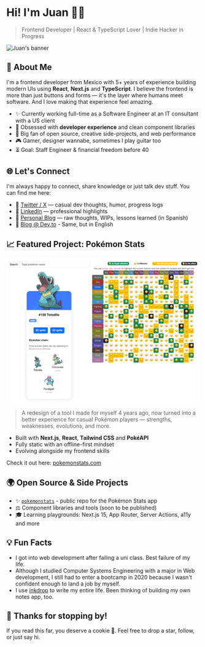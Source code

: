 # Hi! I'm Juan 👋🏻

> Frontend Developer | React & TypeScript Lover | Indie Hacker in Progress

![Juan's banner](https://github.com/juandadev/juandadev/assets/38818606/0ffb37ab-36f3-469d-a6da-531c879fc142)

## 🚀 About Me

I'm a frontend developer from Mexico with 5+ years of experience building modern UIs using **React**, **Next.js** and **TypeScript**. I believe the frontend is more than just buttons and forms — it's the layer where humans meet software. And I love making that experience feel amazing.

- ✨ Currently working full-time as a Software Engineer at an IT consultant with a US client
- 🧠 Obsessed with **developer experience** and clean component libraries
- 🧳 Big fan of open source, creative side-projects, and web performance
- 🎮 Gamer, designer wannabe, sometimes I play guitar too
- ⏳ Goal: Staff Engineer & financial freedom before 40

## 🌐 Let's Connect

I'm always happy to connect, share knowledge or just talk dev stuff. You can find me here:

- 🧵 [Twitter / X](https://x.com/juandadotdev) — casual dev thoughts, humor, progress logs
- 👤 [LinkedIn](https://linkedin.com/in/juandadev) — professional highlights
- 📕 [Personal Blog](https://juanda.dev) — raw thoughts, WIPs, lessons learned (in Spanish)
- 📃 [Blog @ Dev.to](https://dev.to/juandadev) - Same, but in English


## 📈 Featured Project: Pokémon Stats

[![pokemonstats.com](https://raw.githubusercontent.com/juandadev/assets-blog/refs/heads/main/projects/pokemon-stats/cover.webp)](https://pokemonstats.com)

> A redesign of a tool I made for myself 4 years ago, now turned into a better experience for casual Pokémon players — strengths, weaknesses, evolutions, and more.

- Built with **Next.js**, **React**, **Tailwind CSS** and **PokéAPI**
- Fully static with an offline-first mindset
- Evolving alongside my frontend skills

Check it out here: [pokemonstats.com](https://pokemonstats.com)


## 🌍 Open Source & Side Projects

- ✨ [`pokemonstats`](https://github.com/juandadev/pokemonstats) - public repo for the Pokémon Stats app
- ⚖️ Component libraries and tools (soon to be published)
- 🎓 Learning playgrounds: Next.js 15, App Router, Server Actions, a11y and more


## 💡 Fun Facts

- I got into web development after failing a uni class. Best failure of my life.
- Although I studied Computer Systems Engineering with a major in Web development, I still had to enter a bootcamp in 2020 because I wasn't confident enough to land a job by myself.
- I use [inkdrop](https://inkdrop.app) to write my entire life. Been thinking of building my own notes app, too.


## 🙏 Thanks for stopping by!
If you read this far, you deserve a cookie 🍪. Feel free to drop a star, follow, or just say hi.
